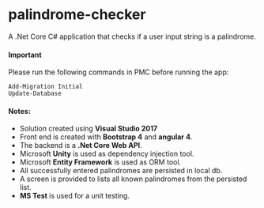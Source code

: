 # palindrome-checker
A .Net Core C# application that checks if a user input string is a palindrome.

#### Important 
Please run the following commands in PMC before running the app:

```
Add-Migration Initial  
Update-Database
```

#### Notes:

* Solution created using **Visual Studio 2017**
* Front end is created with **Bootstrap 4** and **angular 4**.
* The backend is a **.Net Core Web API**.
* Microsoft **Unity** is used as dependency injection tool.
* Microsoft **Entity Framework** is used as ORM tool.
* All successfully entered palindromes are persisted in local db.
* A screen is provided to lists all known palindromes from the persisted list.
* **MS Test** is used for a unit testing.
